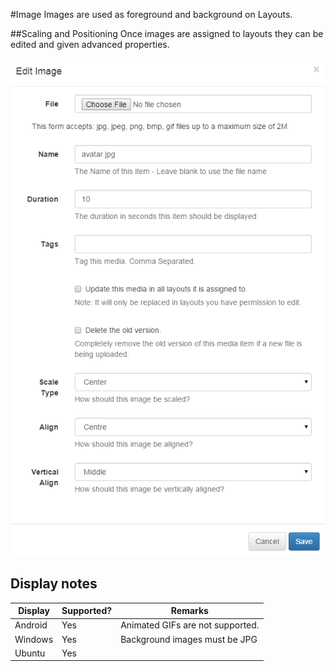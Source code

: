 <!--toc=widgets-->
#Image
Images are used as foreground and background on Layouts.

##Scaling and Positioning
Once images are assigned to layouts they can be edited and given advanced properties.

![Edit Image Form](img/media_image_edit.png)

## Display notes

| Display | Supported? | Remarks                                              |
|---------|------------|------------------------------------------------------|
| Android | Yes        | Animated GIFs are not supported.                     |
| Windows | Yes        | Background images must be JPG                        |
| Ubuntu  | Yes        |                                                      |
